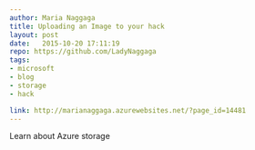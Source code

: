 ```yaml
---
author: Maria Naggaga
title: Uploading an Image to your hack
layout: post
date:   2015-10-20 17:11:19
repo: https://github.com/LadyNaggaga
tags: 
- microsoft
- blog
- storage
- hack 

link: http://marianaggaga.azurewebsites.net/?page_id=14481
---
```


Learn about Azure storage 